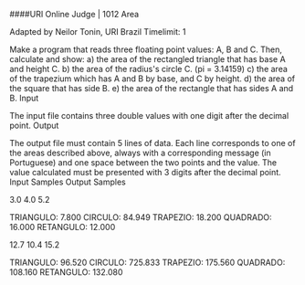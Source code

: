 ####URI Online Judge | 1012 Area

Adapted by Neilor Tonin, URI Brazil
Timelimit: 1

Make a program that reads three floating point values: A, B and C. Then, calculate and show:
a) the area of the rectangled triangle that has base A and height C.
b) the area of the radius's circle C. (pi = 3.14159)
c) the area of the trapezium which has A and B by base, and C by height.
d) the area of ​​the square that has side B.
e) the area of the rectangle that has sides A and B.
Input

The input file contains three double values with one digit after the decimal point.
Output

The output file must contain 5 lines of data. Each line corresponds to one of the areas described above, always with a corresponding message (in Portuguese) and one space between the two points and the value. The value calculated must be presented with 3 digits after the decimal point.
Input Samples 	Output Samples

3.0 4.0 5.2


TRIANGULO: 7.800
CIRCULO: 84.949
TRAPEZIO: 18.200
QUADRADO: 16.000
RETANGULO: 12.000

12.7 10.4 15.2


TRIANGULO: 96.520
CIRCULO: 725.833
TRAPEZIO: 175.560
QUADRADO: 108.160
RETANGULO: 132.080